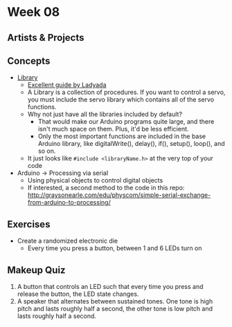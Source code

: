 # Week 08

## Artists & Projects

## Concepts

+ [Library](https://www.arduino.cc/en/Reference/Libraries)
	+ [Excellent guide by Ladyada](http://www.ladyada.net/learn/arduino/lesson4.html)
	+ A Library is a collection of procedures. If you want to control a servo, you must include the servo library which contains all of the servo functions.
	+ Why not just have all the libraries included by default?
		+ That would make our Arduino programs quite large, and there isn't much space on them. Plus, it'd be less efficient.
		+ Only the most important functions are included in the base Arduino library, like digitalWrite(), delay(), if(), setup(), loop(), and so on.
	+ It just looks like `#include <libraryName.h>` at the very top of your code
+ Arduino -> Processing via serial
	+ Using physical objects to control digital objects
	+ If interested, a second method to the code in this repo: http://graysonearle.com/edu/physcom/simple-serial-exchange-from-arduino-to-processing/

## Exercises

+ Create a randomized electronic die
	+ Every time you press a button, between 1 and 6 LEDs turn on

## Makeup Quiz

1. A button that controls an LED such that every time you press and release the button, the LED state changes.
2. A speaker that alternates between sustained tones. One tone is high pitch and lasts roughly half a second, the other tone is low pitch and lasts roughly half a second.